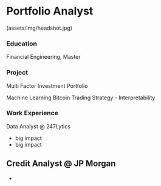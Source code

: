 # Portfolio Analyst
(assets/img/headshot.jpg)

### Education
Financial Engineering, Master

### Project
Multi Factor Investment Portfolio

Machine Learning Bitcoin Trading Strategy - Interpretability


### Work Experience
Data Analyst @ 247Lytics
- big impact
- big impact

Credit Analyst @ JP Morgan
-
-

